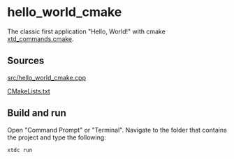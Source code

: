 # hello_world_cmake

The classic first application "Hello, World!" with cmake [xtd_commands.cmake](https://gammasoft71.github.io/xtd/reference_guides/latest/_c_make_commands.html).

## Sources

[src/hello_world_cmake.cpp](src/hello_world_cmake.cpp)

[CMakeLists.txt](CMakeLists.txt)

## Build and run

Open "Command Prompt" or "Terminal". Navigate to the folder that contains the project and type the following:

```shell
xtdc run
```
